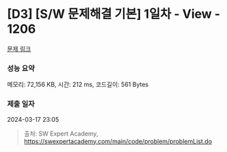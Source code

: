 # [D3] [S/W 문제해결 기본] 1일차 - View - 1206 

[문제 링크](https://swexpertacademy.com/main/code/problem/problemDetail.do?contestProbId=AV134DPqAA8CFAYh) 

### 성능 요약

메모리: 72,156 KB, 시간: 212 ms, 코드길이: 561 Bytes

### 제출 일자

2024-03-17 23:05



> 출처: SW Expert Academy, https://swexpertacademy.com/main/code/problem/problemList.do